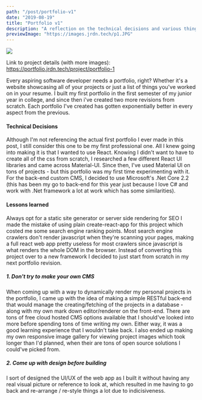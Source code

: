 ```yaml
---
path: "/post/portfolio-v1"
date: "2019-08-19"
title: "Portfolio v1"
description: "A reflection on the technical decisions and various things I learned from creating my first professional portfolio."
previewImage: "https://images.jrdn.tech/p1.JPG"
---
```


![](https://42f2671d685f51e10fc6-b9fcecea3e50b3b59bdc28dead054ebc.ssl.cf5.rackcdn.com/illustrations/portfolio_website_lidw.svg)

Link to project details (with more images): https://portfolio.jrdn.tech/project/portfolio-1

Every aspiring software developer needs a portfolio, right? Whether it's a website showcasing all of your projects or just a list of things you've worked on in your resume. I built my first portfolio in the first semester of my junior year in college, and since then i've created two more revisions from scratch. Each portfolio I've created has gotten exponentially better in every aspect from the previous.

#### Technical Decisions

Although I'm not referencing the actual first portfolio I ever made in this post, I still consider this one to be my first professional one. All I knew going into making it is that I wanted to use React. Knowing I didn't want to have to create all of the css from scratch, I researched a few different React UI libraries and came across Material-UI. Since then, I've used Material UI on tons of projects - but this portfolio was my first time experimenting with it. For the back-end custom CMS, I decided to use Microsoft's .Net Core 2.2 (this has been my go to back-end for this year just because I love C# and work with .Net framework a lot at work which has some similarities).

#### Lessons learned

Always opt for a static site generator or server side rendering for SEO
I made the mistake of using plain create-react-app for this project which costed me some search engine ranking points. Most search engine crawlers don't render javascript when they're scanning your pages, making a full react web app pretty useless for most crawlers since javascript is what renders the whole DOM in the browser. Instead of converting this project over to a new framework I decided to just start from scratch in my next portfolio revision.

##### 1. Don't try to make your own CMS

When coming up with a way to dynamically render my personal projects in the portfolio, I came up with the idea of making a simple RESTful back-end that would manage the creating/fetching of the projects in a database - along with my own mark down editor/renderer on the front-end. There are tons of free cloud hosted CMS options available that I should've looked into more before spending tons of time writing my own. Either way, it was a good learning experience that I wouldn't take back. I also ended up making my own responsive image gallery for viewing project images which took longer than I'd planned, when their are tons of open source solutions I could've picked from.

##### 2. Come up with design before building

I sort of designed the UI/UX of the web app as I built it without having any real visual picture or reference to look at, which resulted in me having to go back and re-arrange / re-style things a lot due to indicisiveness.
